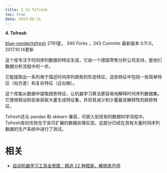 ```yaml
---
title: 2.14 Tsfresh
toc: true
date: 2019-08-31
---
```


**4. Tsfresh**

[blue-yonder/tsfresh](https://link.zhihu.com/?target=https%3A//github.com/blue-yonder/tsfresh)
2781星， 340 Forks ，243 Commits
最新版本 0.11.0，2017.10.14更新

这个库专注于时间序列数据的特征生成，它由一个德国零售分析公司支持，是他们数据分析流程中的一步。

它能提取出一系列用于描述时间序列趋势的形态特征，这些特征中包括一些简单特征（如方差）和复杂特征（近似熵）。

这个库能从数据中提取趋势特征，让机器学习算法更容易地解释时间序列数据集。它使用假设检验来获取大量生成特征集，并将其减少到少量最具解释性的趋势特征。

Tsfresh还与 pandas 和 sklearn 兼容，可嵌入到现有的数据科学流程中。Tsfresh库的优势在于其可扩展的数据处理实现，这部分已经在具有大量时间序列数据的生产系统中进行了测试。








# 相关

- [自动机器学习工具全景图：精选 22 种框架，解放炼丹师](https://zhuanlan.zhihu.com/p/42715527)
